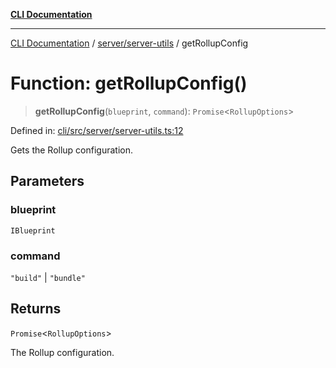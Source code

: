 [**CLI Documentation**](../../../README.md)

***

[CLI Documentation](../../../README.md) / [server/server-utils](../README.md) / getRollupConfig

# Function: getRollupConfig()

> **getRollupConfig**(`blueprint`, `command`): `Promise`\<`RollupOptions`\>

Defined in: [cli/src/server/server-utils.ts:12](https://github.com/stonemjs/cli/blob/df49bf1f270a78a61946870e36ae0b10d02482b3/src/server/server-utils.ts#L12)

Gets the Rollup configuration.

## Parameters

### blueprint

`IBlueprint`

### command

`"build"` | `"bundle"`

## Returns

`Promise`\<`RollupOptions`\>

The Rollup configuration.
